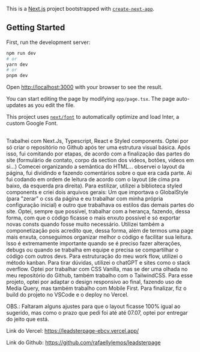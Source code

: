 This is a [Next.js](https://nextjs.org/) project bootstrapped with [`create-next-app`](https://github.com/vercel/next.js/tree/canary/packages/create-next-app).

## Getting Started

First, run the development server:

```bash
npm run dev
# or
yarn dev
# or
pnpm dev
```

Open [http://localhost:3000](http://localhost:3000) with your browser to see the result.

You can start editing the page by modifying `app/page.tsx`. The page auto-updates as you edit the file.

This project uses [`next/font`](https://nextjs.org/docs/basic-features/font-optimization) to automatically optimize and load Inter, a custom Google Font.

## 

Trabalhei com Next.Js, Typescript, React e Styled components.
Optei por só criar o repositório no Github após ter uma estrutura visual básica. Após isso, fui comitando por etapas, de acordo com a finalização das partes do site (formulário de contato, corpo da section dos videos, botões, videos em si...)
Comecei organizando a semântica do HTML... observei o layout da página, fui dividindo e fazendo comentários sobre o que era cada parte. Ai fui codando em ordem de leitura de acordo com o layout (de cima pra baixo, da esquerda pra direita).
Para estilizar, utilizei a biblioteca styled components e criei dois arquivos gerais: Um que importava o GlobalStyle (para "zerar" o css da página e eu trabalhar com minha própria configuração inicial) e outro que trabalhava os estilos das demais partes do site. Optei, sempre que possível, trabalhar com a herança, fazendo, dessa forma, com que o código ficasse o mais enxuto possível e só exportar novas consts quando fosse muito necessário.
Utilizei também a componetização pois acredito que, dessa forma, além de termos uma page mais enxuta, conseguimos organizar melhor o código e facilitar sua leitura. Isso é extremamente importante quando se é preciso fazer alterações, debugs ou quando se trabalha em equipe e precisa se compartilhar o código com outros devs.
Para estruturação do meu work flow, utilizei o método kanban.
Para tirar dúvidas, utilizei o chatGPT e sites como o stack overflow.
Optei por trabalhar com CSS Vanilla, mas se der uma olhada no meu repositório do Github, também trabalho com o TailwindCSS.
Para esse projeto, optei por adaptar o design responsivo ao final, fazendo uso de Media Query, mas também trabalho com Mobile First.
Para finalizar, fiz o build do projeto no VSCode e o deploy no Vercel.

OBS.: Faltaram alguns ajustes para que o layout ficasse 100% igual ao sugerido, mas como o prazo que pedi foi até até 07.07, optei por entregar do jeito que está.

Link do Vercel:
https://leadsterpage-ebcv.vercel.app/

Link do Github:
https://github.com/rafaellylemos/leadsterpage
